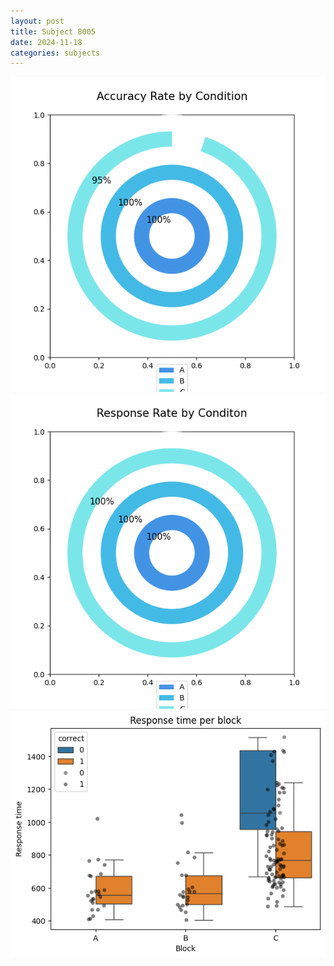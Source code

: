 ```yaml
---
layout: post
title: Subject 8005
date: 2024-11-18
categories: subjects
---
```


![](data/8005/run-3/8005_accuracy_rate.png)
![](data/8005/run-3/8005_response_rate.png)
![](data/8005/run-3/8005_rt.png)

